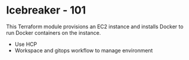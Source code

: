 # Icebreaker - 101 

This Terraform module provisions an EC2 instance and installs Docker to run Docker containers on the instance. 
- Use HCP 
- Workspace and gitops workflow to manage environment 
